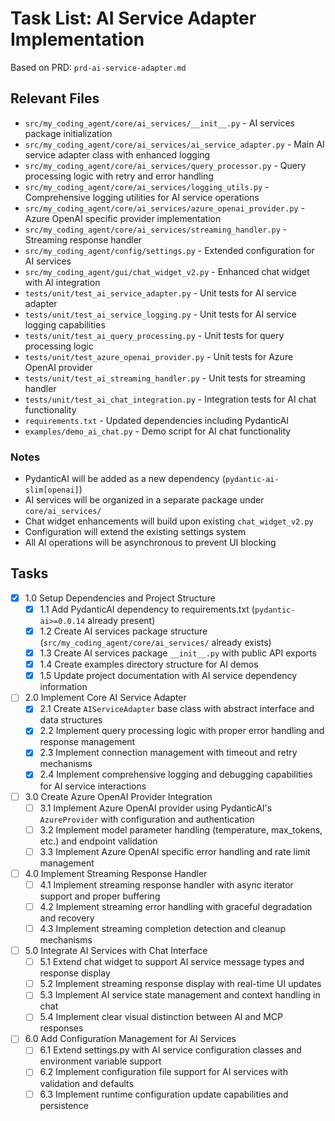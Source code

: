 # Task List: AI Service Adapter Implementation

Based on PRD: `prd-ai-service-adapter.md`

## Relevant Files

- `src/my_coding_agent/core/ai_services/__init__.py` - AI services package initialization
- `src/my_coding_agent/core/ai_services/ai_service_adapter.py` - Main AI service adapter class with enhanced logging
- `src/my_coding_agent/core/ai_services/query_processor.py` - Query processing logic with retry and error handling
- `src/my_coding_agent/core/ai_services/logging_utils.py` - Comprehensive logging utilities for AI service operations
- `src/my_coding_agent/core/ai_services/azure_openai_provider.py` - Azure OpenAI specific provider implementation
- `src/my_coding_agent/core/ai_services/streaming_handler.py` - Streaming response handler
- `src/my_coding_agent/config/settings.py` - Extended configuration for AI services
- `src/my_coding_agent/gui/chat_widget_v2.py` - Enhanced chat widget with AI integration
- `tests/unit/test_ai_service_adapter.py` - Unit tests for AI service adapter
- `tests/unit/test_ai_service_logging.py` - Unit tests for AI service logging capabilities
- `tests/unit/test_ai_query_processing.py` - Unit tests for query processing logic
- `tests/unit/test_azure_openai_provider.py` - Unit tests for Azure OpenAI provider
- `tests/unit/test_ai_streaming_handler.py` - Unit tests for streaming handler
- `tests/unit/test_ai_chat_integration.py` - Integration tests for AI chat functionality
- `requirements.txt` - Updated dependencies including PydanticAI
- `examples/demo_ai_chat.py` - Demo script for AI chat functionality

### Notes

- PydanticAI will be added as a new dependency (`pydantic-ai-slim[openai]`)
- AI services will be organized in a separate package under `core/ai_services/`
- Chat widget enhancements will build upon existing `chat_widget_v2.py`
- Configuration will extend the existing settings system
- All AI operations will be asynchronous to prevent UI blocking

## Tasks

- [x] 1.0 Setup Dependencies and Project Structure
    - [x] 1.1 Add PydanticAI dependency to requirements.txt (`pydantic-ai>=0.0.14` already present)
    - [x] 1.2 Create AI services package structure (`src/my_coding_agent/core/ai_services/` already exists)
    - [x] 1.3 Create AI services package `__init__.py` with public API exports
    - [x] 1.4 Create examples directory structure for AI demos
    - [x] 1.5 Update project documentation with AI service dependency information

- [ ] 2.0 Implement Core AI Service Adapter
    - [x] 2.1 Create `AIServiceAdapter` base class with abstract interface and data structures
    - [x] 2.2 Implement query processing logic with proper error handling and response management
    - [x] 2.3 Implement connection management with timeout and retry mechanisms
    - [x] 2.4 Implement comprehensive logging and debugging capabilities for AI service interactions

- [ ] 3.0 Create Azure OpenAI Provider Integration
    - [ ] 3.1 Implement Azure OpenAI provider using PydanticAI's `AzureProvider` with configuration and authentication
    - [ ] 3.2 Implement model parameter handling (temperature, max_tokens, etc.) and endpoint validation
    - [ ] 3.3 Implement Azure OpenAI specific error handling and rate limit management

- [ ] 4.0 Implement Streaming Response Handler
    - [ ] 4.1 Implement streaming response handler with async iterator support and proper buffering
    - [ ] 4.2 Implement streaming error handling with graceful degradation and recovery
    - [ ] 4.3 Implement streaming completion detection and cleanup mechanisms

- [ ] 5.0 Integrate AI Services with Chat Interface
    - [ ] 5.1 Extend chat widget to support AI service message types and response display
    - [ ] 5.2 Implement streaming response display with real-time UI updates
    - [ ] 5.3 Implement AI service state management and context handling in chat
    - [ ] 5.4 Implement clear visual distinction between AI and MCP responses

- [ ] 6.0 Add Configuration Management for AI Services
    - [ ] 6.1 Extend settings.py with AI service configuration classes and environment variable support
    - [ ] 6.2 Implement configuration file support for AI services with validation and defaults
    - [ ] 6.3 Implement runtime configuration update capabilities and persistence
